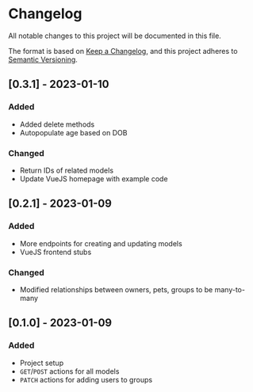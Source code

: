 # Changelog

All notable changes to this project will be documented in this file.

The format is based on [Keep a Changelog](https://keepachangelog.com/en/1.0.0/),
and this project adheres to [Semantic Versioning](https://semver.org/spec/v2.0.0.html).

## [0.3.1] - 2023-01-10
### Added
- Added delete methods
- Autopopulate age based on DOB
### Changed
- Return IDs of related models
- Update VueJS homepage with example code

## [0.2.1] - 2023-01-09
### Added
- More endpoints for creating and updating models
- VueJS frontend stubs
### Changed
- Modified relationships between owners, pets, groups to be many-to-many

## [0.1.0] - 2023-01-09
### Added
- Project setup
- `GET`/`POST` actions for all models
- `PATCH` actions for adding users to groups
